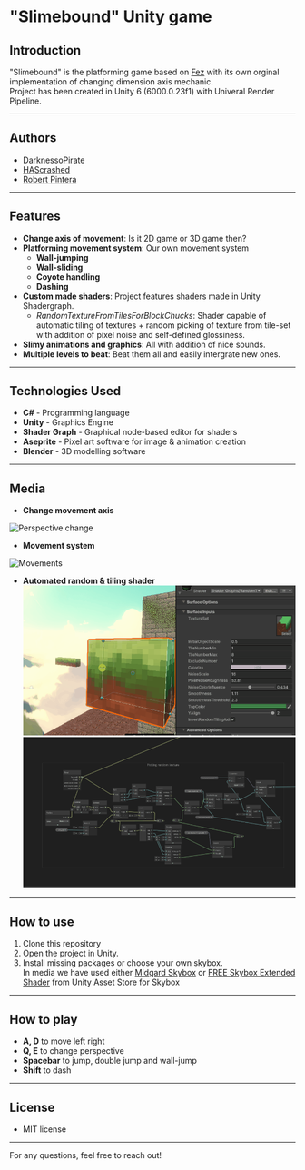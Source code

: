 # "Slimebound" Unity game 

## Introduction
"Slimebound" is the platforming game based on [Fez](https://store.steampowered.com/app/224760/FEZ/) with its own orginal implementation of changing dimension axis mechanic.     
Project has been created in Unity 6 (6000.0.23f1) with Univeral Render Pipeline.

---
## Authors
- [DarknessoPirate](https://github.com/DarknessoPirate)
- [HAScrashed](https://github.com/HAScrashed)
- [Robert Pintera](https://github.com/RobertPintera)

---
## Features
- **Change axis of movement**: Is it 2D game or 3D game then?
- **Platforming movement system**: Our own movement system
  - **Wall-jumping**
  - **Wall-sliding**
  - **Coyote handling**
  - **Dashing**
- **Custom made shaders**: Project features shaders made in Unity Shadergraph.
  - *RandomTextureFromTilesForBlockChucks*: Shader capable of automatic tiling of textures + random picking of texture from tile-set with addition of pixel noise and self-defined glossiness.
- **Slimy animations and graphics**: All with addition of nice sounds.
- **Multiple levels to beat**: Beat them all and easily intergrate new ones.

---
## Technologies Used
- **C#** - Programming language
- **Unity** - Graphics Engine
- **Shader Graph** - Graphical node-based editor for shaders
- **Aseprite** - Pixel art software for image & animation creation
- **Blender** - 3D modelling software
  
---
## Media
- **Change movement axis**
  
![Perspective change](Preview/3D-2D.gif)
- **Movement system**
  
![Movements](Preview/Movement.gif)
- **Automated random & tiling shader**
![Shader Settings](Preview/Shader2.gif)
![Shader graph](Preview/Shader.gif)

---
## How to use
1. Clone this repository
2. Open the project in Unity.
3. Install missing packages or choose your own skybox.      
In media we have used either [Midgard Skybox](https://assetstore.unity.com/packages/2d/textures-materials/sky/midgard-skybox-273733?srsltid=AfmBOoqP3S140YyvE5kD8pIu3dOXUw68yvHKqdWrM8dp6tjdJhRuc4y8) or [FREE Skybox Extended Shader](https://assetstore.unity.com/packages/vfx/shaders/free-skybox-extended-shader-107400?srsltid=AfmBOopqa3qULnMYJAMo5BwzXAv2pAsBaOWTrvb94sIOsdTvnfDarZYf) from Unity Asset Store for Skybox

---
## How to play
- **A, D** to move left right
- **Q, E** to change perspective
- **Spacebar** to jump, double jump and wall-jump
- **Shift** to dash

---
## License
- MIT license

---
For any questions, feel free to reach out!
